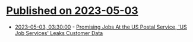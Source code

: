 # [Published on 2023-05-03](index.md)

* [2023-05-03, 03:30:00](https://yro.slashdot.org/story/23/05/02/2333203/promising-jobs-at-the-us-postal-service-us-job-services-leaks-customer-data?utm_source=rss1.0mainlinkanon&utm_medium=feed) - [Promising Jobs At the US Postal Service, 'US Job Services' Leaks Customer Data](https://yro.slashdot.org/story/23/05/02/2333203/promising-jobs-at-the-us-postal-service-us-job-services-leaks-customer-data?utm_source=rss1.0mainlinkanon&utm_medium=feed)
